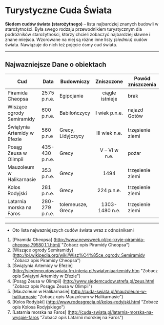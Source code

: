 # Turystyczne Cuda Świata

**Siedem cudów świata (starożytnego)** – lista najbardziej znanych budowli w starożytności. Była swego rodzaju przewodnikiem turystycznym dla podróżników starożytności, którzy chcieli zobaczyć najbardziej sławne i znane miejsca.
Wzorowane na niej są różne inne listy *(siedmiu)* cudów świata. Nawiązuje do nich też pojęcie ósmy cud świata.

-------------
## Najwazniejsze Dane o obiektach

| Cud | Data | Budowniczy | Zniszczone | Powód zniszczenia |
|-----|------|------------|:----------:|-------------------|
| Piramida Cheopsa   |   2575 p.n.e.   |    Egipcjanie    |    ciągle istnieje       |      brak         |
| Wiszące ogrody Semiramidy   |   600 p.n.e.   |   Babilończycy     |    I wiek p.n.e.        |      najazd Gotów         |
| Świątynia Artemidy w Efezie   |   560 p.n.e   |     Grecy, Lidyjczycy       |      III wiek n.e.      |      trzęsienie ziemi             |
| Posąg Zeusa w Olimpii	    |   435-430 p.n.e.   |     Grecy       |     V – VI w n.e.       |    pożar         |
| Mauzoleum w Halikarnasie    |  353 p.n.e.    |     Grecy       |     1494       |      trzęsienie ziemi             |
| Kolos Rodyjski    |   281 p.n.e.   |      Grecy      |      224 p.n.e.      |          trzęsienie ziemi         |
|  Latarnia morska na Faros   |  280-279 p.n.e.    |     tolemeusze, Grecy       |    1303-1480 n.e.        |         trzęsienie ziemi          |


-------------

- Oto lista najwazniejszych cudów świata wraz z odnośnikami

1. [Piramida Cheopsa] (http://www.newsweek.pl/co-kryje-piramida-cheopsa,79580,1,1.html/ "Zobacz opis Piramidy Cheopsa")
2. [Wiszące ogrody Semiramidy] (http://pl.wikipedia.org/wiki/Wisz%C4%85ce_ogrody_Semiramidy "Zobacz opis Piramidy Cheopsa")
3. [Świątynia Artemidy w Efezie] (http://siedemcudowswiata.fm.interia.pl/swiatyniaartemidy.htm "Zobacz opis Świątyni Artemidy w Efezie")
4. [Posąg Zeusa w Olimpii] (http://www.siedemcudow.strefa.pl/zeus.html "Zobacz opis Posągu Zeusa w Olimpii")
5. [Mauzoleum w Halikarnasie] (http://cuda-swiata.pl/mauzoleum-w-halikarnasie "Zobacz opis Mauzoleum w Halikarnasie")
6. [Kolos Rodyjski] (http://www.rodosgrecja.pl/kolos-rodyjski.html "Zobacz opis Kolosa Rodyjskiego")
7. [Latarnia morska na Faros] (http://cuda-swiata.pl/latarnia-morska-na-wyspie-faros "Zobacz opis Latarnii morskiej na Faros")




